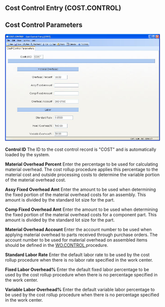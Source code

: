 ##  Cost Control Entry (COST.CONTROL)

<PageHeader />

##  Cost Control Parameters

![](./COST-CONTROL-1.jpg)

**Control ID** The ID to the cost control record is "COST" and is
automatically loaded by the system.  
  
**Material Overhead Percent** Enter the percentage to be used for calculating
material overhead. The cost rollup procedure applies this percentage to the
material cost and outside processing costs to determine the variable portion
of the material overhead cost.  
  
**Assy Fixed Overhead Amt** Enter the amount to be used when determining the
fixed portion of the material overhead costs for an assembly. This amount is
divided by the standard lot size for the part.  
  
**Comp Fixed Overhead Amt** Enter the amount to be used when determining the
fixed portion of the material overhead costs for a component part. This amount
is divided by the standard lot size for the part.  
  
**Material Overhead Account** Enter the account number to be used when applying material overhead to parts received through purchase orders. The account number to be used for material overhead on assembled items should be defined in the [ WO.CONTROL ](../../../../../../../../../../../rover/AP-OVERVIEW/AP-ENTRY/AP-E/CHECKS-E/AP-CONTROL/GLCHART-E/GLCHART-E-1/GLCHART-R2/WO-CONTROL) procedure.   
  
**Standard Labor Rate** Enter the default labor rate to be used by the cost
rollup procedure when there is no labor rate specified in the work center.  
  
**Fixed Labor Overhead%** Enter the default fixed labor percentage to be used
by the cost rollup procedure when there is no percentage specified in the work
center.  
  
**Variable Labor Overhead%** Enter the default variable labor percentage to be
used by the cost rollup procedure when there is no percentage specified in the
work center.  
  
  
<badge text= "Version 8.10.57" vertical="middle" />

<PageFooter />